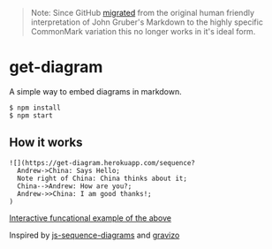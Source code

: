 > Note: Since GitHub [migrated](https://githubengineering.com/a-formal-spec-for-github-markdown/) from the original human friendly interpretation of John Gruber's Markdown to the highly specific CommonMark variation this no longer works in it's ideal form.

# get-diagram

A simple way to embed diagrams in markdown.

```
$ npm install
$ npm start
```

## How it works

```
![](https://get-diagram.herokuapp.com/sequence?
  Andrew->China: Says Hello;
  Note right of China: China thinks about it;
  China-->Andrew: How are you?;
  Andrew->>China: I am good thanks!;
)
```

[Interactive funcational example of the above](https://howardroark.github.io/get-diagram/)

Inspired by [js-sequence-diagrams](https://bramp.github.io/js-sequence-diagrams/) and [gravizo](http://www.gravizo.com/)
